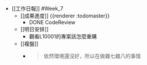 - [[工作日報]] #Week_7
	- [[成果進度]] {{renderer :todomaster}}
		- DONE  CodeReview
	- [[明日安排]]
		- 觀看L10001的專案該怎麼重購
	- [[複盤]]
		- > 依然環境還沒好，所以在做雜七雜八的事情